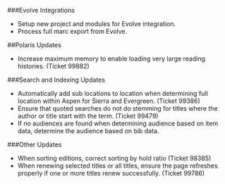 ###Evolve Integrations
- Setup new project and modules for Evolve integration. 
- Process full marc export from Evolve.

##Polaris Updates
- Increase maximum memory to enable loading very large reading histories. (Ticket 99882) 

###Search and Indexing Updates
- Automatically add sub locations to location when determining full location within Aspen for Sierra and Evergreen. (Ticket 99386)
- Ensure that quoted searches do not do stemming for titles where the author or title start with the term. (Ticket 99479)
- If no audiences are found when determining audience based on item data, determine the audience based on bib data.   

###Other Updates
- When sorting editions, correct sorting by hold ratio (Ticket 98385)
- When renewing selected titles or all titles, ensure the page refreshes properly if one or more titles renew successfully.  (Ticket 99786)